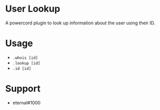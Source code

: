 # User Lookup
A powercord plugin to look up information about the user using their ID.

# Usage 
- `.whois [id]`
- `.lookup [id]`
- `.id [id]`

# Support
- eternal#1000